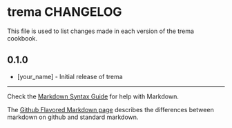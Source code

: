 trema CHANGELOG
===============

This file is used to list changes made in each version of the trema cookbook.

0.1.0
-----
- [your_name] - Initial release of trema

- - -
Check the [Markdown Syntax Guide](http://daringfireball.net/projects/markdown/syntax) for help with Markdown.

The [Github Flavored Markdown page](http://github.github.com/github-flavored-markdown/) describes the differences between markdown on github and standard markdown.
